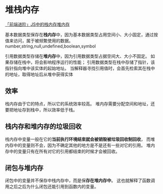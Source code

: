 # 堆栈内存

[「前端进阶」JS中的栈内存堆内存](https://juejin.im/post/5d116a9df265da1bb47d717b)

基本数据类型保存在**栈内存**中，因为基本数据类型占用空间小、大小固定，通过按值来访问，属于被频繁使用的数据。
number,string,null,undefined,boolean,symbol

引用数据类型存储在**堆内存**中，因为引用数据类型占据空间大、大小不固定。 如果存储在栈中，将会影响程序运行的性能； 引用数据类型在栈中存储了指针，该指针指向堆中该实体的起始地址。 当解释器寻找引用值时，会首先检索其在栈中的地址，取得地址后从堆中获得实体

## 效率

栈内存由于它的特点，所以它的系统效率较高。 堆内存需要分配空间和地址，还要把地址存到栈中，所以效率低于栈。

## 栈内存和堆内存的垃圾回收

栈内存中变量一般在它的**当前执行环境结束就会被销毁被垃圾回收制回收**， 而堆内存中的变量则不会，因为不确定其他的地方是不是还有一些对它的引用。 堆内存中的变量只有在所有对它的引用都结束的时候才会被回收。

## 闭包与堆内存

闭包中的变量并不保存中栈内存中，而是保**存在堆内存中**。 这也就解释了函数调用之后之后为什么闭包还能引用到函数内的变量。
